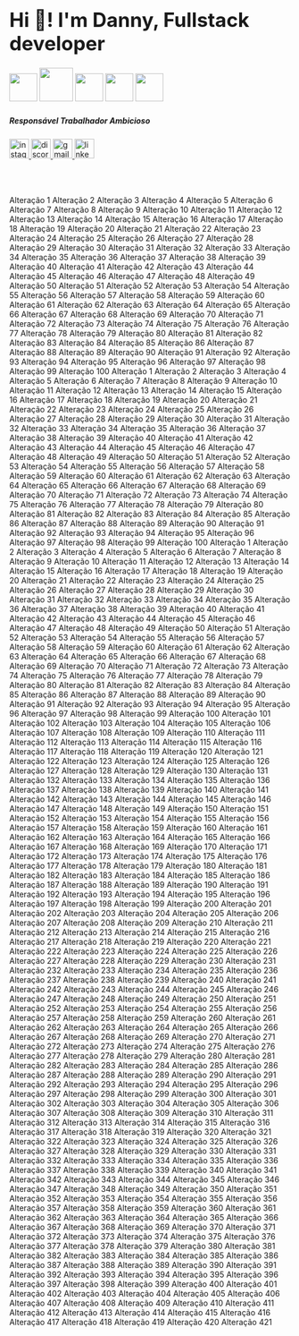 <h1 align="left" style="font-size:35px">Hi 👋! I'm  Danny, Fullstack developer</h1>


<div align="left"

   <img width="50px" src="https://cdn.jsdelivr.net/gh/devicons/devicon@latest/icons/laravel/laravel-original.svg" />

  <img width="50px" src="https://cdn.jsdelivr.net/gh/devicons/devicon@latest/icons/react/react-original.svg" />

 <img width="60px"  src="https://cdn.jsdelivr.net/gh/devicons/devicon@latest/icons/tailwindcss/tailwindcss-original.svg" />

 <img width="50px" src="https://cdn.jsdelivr.net/gh/devicons/devicon@latest/icons/sqlite/sqlite-original.svg" />

 <img width="50px" src="https://cdn.jsdelivr.net/gh/devicons/devicon@latest/icons/typescript/typescript-original.svg" />

 <img width="50px" src="https://cdn.jsdelivr.net/gh/devicons/devicon@latest/icons/redux/redux-original.svg" />

</div>

###

<h5 align="left">Responsável  Trabalhador Ambicioso</h5>

###

<div align="left">
  <a href="https://www.instagram.com/danilson.abelardo/" target="_blank">
    <img src="https://img.shields.io/static/v1?message=Instagram&logo=instagram&label=&color=E4405F&logoColor=white&labelColor=&style=for-the-badge" height="35" alt="instagram logo"  />
  </a>
  <a href="https://discord.com/channels/832250855466074133/1094909927669125161" target="_blank">
    <img src="https://img.shields.io/static/v1?message=Discord&logo=discord&label=&color=7289DA&logoColor=white&labelColor=&style=for-the-badge" height="35" alt="discord logo"  />
  </a>
  <a href="944440377esma@gmail.com" target="_blank">
    <img src="https://img.shields.io/static/v1?message=Gmail&logo=gmail&label=&color=D14836&logoColor=white&labelColor=&style=for-the-badge" height="35" alt="gmail logo"  />
  </a>
  <a href="https://www.linkedin.com/in/danilson-kayumbuca-11695522b/?originalSubdomain=ao" target="_blank">
    <img src="https://img.shields.io/static/v1?message=LinkedIn&logo=linkedin&label=&color=0077B5&logoColor=white&labelColor=&style=for-the-badge" height="35" alt="linkedin logo"  />
  </a>
</div>

###

<br clear="both">

###
Alteração 1
Alteração 2
Alteração 3
Alteração 4
Alteração 5
Alteração 6
Alteração 7
Alteração 8
Alteração 9
Alteração 10
Alteração 11
Alteração 12
Alteração 13
Alteração 14
Alteração 15
Alteração 16
Alteração 17
Alteração 18
Alteração 19
Alteração 20
Alteração 21
Alteração 22
Alteração 23
Alteração 24
Alteração 25
Alteração 26
Alteração 27
Alteração 28
Alteração 29
Alteração 30
Alteração 31
Alteração 32
Alteração 33
Alteração 34
Alteração 35
Alteração 36
Alteração 37
Alteração 38
Alteração 39
Alteração 40
Alteração 41
Alteração 42
Alteração 43
Alteração 44
Alteração 45
Alteração 46
Alteração 47
Alteração 48
Alteração 49
Alteração 50
Alteração 51
Alteração 52
Alteração 53
Alteração 54
Alteração 55
Alteração 56
Alteração 57
Alteração 58
Alteração 59
Alteração 60
Alteração 61
Alteração 62
Alteração 63
Alteração 64
Alteração 65
Alteração 66
Alteração 67
Alteração 68
Alteração 69
Alteração 70
Alteração 71
Alteração 72
Alteração 73
Alteração 74
Alteração 75
Alteração 76
Alteração 77
Alteração 78
Alteração 79
Alteração 80
Alteração 81
Alteração 82
Alteração 83
Alteração 84
Alteração 85
Alteração 86
Alteração 87
Alteração 88
Alteração 89
Alteração 90
Alteração 91
Alteração 92
Alteração 93
Alteração 94
Alteração 95
Alteração 96
Alteração 97
Alteração 98
Alteração 99
Alteração 100
Alteração 1
Alteração 2
Alteração 3
Alteração 4
Alteração 5
Alteração 6
Alteração 7
Alteração 8
Alteração 9
Alteração 10
Alteração 11
Alteração 12
Alteração 13
Alteração 14
Alteração 15
Alteração 16
Alteração 17
Alteração 18
Alteração 19
Alteração 20
Alteração 21
Alteração 22
Alteração 23
Alteração 24
Alteração 25
Alteração 26
Alteração 27
Alteração 28
Alteração 29
Alteração 30
Alteração 31
Alteração 32
Alteração 33
Alteração 34
Alteração 35
Alteração 36
Alteração 37
Alteração 38
Alteração 39
Alteração 40
Alteração 41
Alteração 42
Alteração 43
Alteração 44
Alteração 45
Alteração 46
Alteração 47
Alteração 48
Alteração 49
Alteração 50
Alteração 51
Alteração 52
Alteração 53
Alteração 54
Alteração 55
Alteração 56
Alteração 57
Alteração 58
Alteração 59
Alteração 60
Alteração 61
Alteração 62
Alteração 63
Alteração 64
Alteração 65
Alteração 66
Alteração 67
Alteração 68
Alteração 69
Alteração 70
Alteração 71
Alteração 72
Alteração 73
Alteração 74
Alteração 75
Alteração 76
Alteração 77
Alteração 78
Alteração 79
Alteração 80
Alteração 81
Alteração 82
Alteração 83
Alteração 84
Alteração 85
Alteração 86
Alteração 87
Alteração 88
Alteração 89
Alteração 90
Alteração 91
Alteração 92
Alteração 93
Alteração 94
Alteração 95
Alteração 96
Alteração 97
Alteração 98
Alteração 99
Alteração 100
Alteração 1
Alteração 2
Alteração 3
Alteração 4
Alteração 5
Alteração 6
Alteração 7
Alteração 8
Alteração 9
Alteração 10
Alteração 11
Alteração 12
Alteração 13
Alteração 14
Alteração 15
Alteração 16
Alteração 17
Alteração 18
Alteração 19
Alteração 20
Alteração 21
Alteração 22
Alteração 23
Alteração 24
Alteração 25
Alteração 26
Alteração 27
Alteração 28
Alteração 29
Alteração 30
Alteração 31
Alteração 32
Alteração 33
Alteração 34
Alteração 35
Alteração 36
Alteração 37
Alteração 38
Alteração 39
Alteração 40
Alteração 41
Alteração 42
Alteração 43
Alteração 44
Alteração 45
Alteração 46
Alteração 47
Alteração 48
Alteração 49
Alteração 50
Alteração 51
Alteração 52
Alteração 53
Alteração 54
Alteração 55
Alteração 56
Alteração 57
Alteração 58
Alteração 59
Alteração 60
Alteração 61
Alteração 62
Alteração 63
Alteração 64
Alteração 65
Alteração 66
Alteração 67
Alteração 68
Alteração 69
Alteração 70
Alteração 71
Alteração 72
Alteração 73
Alteração 74
Alteração 75
Alteração 76
Alteração 77
Alteração 78
Alteração 79
Alteração 80
Alteração 81
Alteração 82
Alteração 83
Alteração 84
Alteração 85
Alteração 86
Alteração 87
Alteração 88
Alteração 89
Alteração 90
Alteração 91
Alteração 92
Alteração 93
Alteração 94
Alteração 95
Alteração 96
Alteração 97
Alteração 98
Alteração 99
Alteração 100
Alteração 101
Alteração 102
Alteração 103
Alteração 104
Alteração 105
Alteração 106
Alteração 107
Alteração 108
Alteração 109
Alteração 110
Alteração 111
Alteração 112
Alteração 113
Alteração 114
Alteração 115
Alteração 116
Alteração 117
Alteração 118
Alteração 119
Alteração 120
Alteração 121
Alteração 122
Alteração 123
Alteração 124
Alteração 125
Alteração 126
Alteração 127
Alteração 128
Alteração 129
Alteração 130
Alteração 131
Alteração 132
Alteração 133
Alteração 134
Alteração 135
Alteração 136
Alteração 137
Alteração 138
Alteração 139
Alteração 140
Alteração 141
Alteração 142
Alteração 143
Alteração 144
Alteração 145
Alteração 146
Alteração 147
Alteração 148
Alteração 149
Alteração 150
Alteração 151
Alteração 152
Alteração 153
Alteração 154
Alteração 155
Alteração 156
Alteração 157
Alteração 158
Alteração 159
Alteração 160
Alteração 161
Alteração 162
Alteração 163
Alteração 164
Alteração 165
Alteração 166
Alteração 167
Alteração 168
Alteração 169
Alteração 170
Alteração 171
Alteração 172
Alteração 173
Alteração 174
Alteração 175
Alteração 176
Alteração 177
Alteração 178
Alteração 179
Alteração 180
Alteração 181
Alteração 182
Alteração 183
Alteração 184
Alteração 185
Alteração 186
Alteração 187
Alteração 188
Alteração 189
Alteração 190
Alteração 191
Alteração 192
Alteração 193
Alteração 194
Alteração 195
Alteração 196
Alteração 197
Alteração 198
Alteração 199
Alteração 200
Alteração 201
Alteração 202
Alteração 203
Alteração 204
Alteração 205
Alteração 206
Alteração 207
Alteração 208
Alteração 209
Alteração 210
Alteração 211
Alteração 212
Alteração 213
Alteração 214
Alteração 215
Alteração 216
Alteração 217
Alteração 218
Alteração 219
Alteração 220
Alteração 221
Alteração 222
Alteração 223
Alteração 224
Alteração 225
Alteração 226
Alteração 227
Alteração 228
Alteração 229
Alteração 230
Alteração 231
Alteração 232
Alteração 233
Alteração 234
Alteração 235
Alteração 236
Alteração 237
Alteração 238
Alteração 239
Alteração 240
Alteração 241
Alteração 242
Alteração 243
Alteração 244
Alteração 245
Alteração 246
Alteração 247
Alteração 248
Alteração 249
Alteração 250
Alteração 251
Alteração 252
Alteração 253
Alteração 254
Alteração 255
Alteração 256
Alteração 257
Alteração 258
Alteração 259
Alteração 260
Alteração 261
Alteração 262
Alteração 263
Alteração 264
Alteração 265
Alteração 266
Alteração 267
Alteração 268
Alteração 269
Alteração 270
Alteração 271
Alteração 272
Alteração 273
Alteração 274
Alteração 275
Alteração 276
Alteração 277
Alteração 278
Alteração 279
Alteração 280
Alteração 281
Alteração 282
Alteração 283
Alteração 284
Alteração 285
Alteração 286
Alteração 287
Alteração 288
Alteração 289
Alteração 290
Alteração 291
Alteração 292
Alteração 293
Alteração 294
Alteração 295
Alteração 296
Alteração 297
Alteração 298
Alteração 299
Alteração 300
Alteração 301
Alteração 302
Alteração 303
Alteração 304
Alteração 305
Alteração 306
Alteração 307
Alteração 308
Alteração 309
Alteração 310
Alteração 311
Alteração 312
Alteração 313
Alteração 314
Alteração 315
Alteração 316
Alteração 317
Alteração 318
Alteração 319
Alteração 320
Alteração 321
Alteração 322
Alteração 323
Alteração 324
Alteração 325
Alteração 326
Alteração 327
Alteração 328
Alteração 329
Alteração 330
Alteração 331
Alteração 332
Alteração 333
Alteração 334
Alteração 335
Alteração 336
Alteração 337
Alteração 338
Alteração 339
Alteração 340
Alteração 341
Alteração 342
Alteração 343
Alteração 344
Alteração 345
Alteração 346
Alteração 347
Alteração 348
Alteração 349
Alteração 350
Alteração 351
Alteração 352
Alteração 353
Alteração 354
Alteração 355
Alteração 356
Alteração 357
Alteração 358
Alteração 359
Alteração 360
Alteração 361
Alteração 362
Alteração 363
Alteração 364
Alteração 365
Alteração 366
Alteração 367
Alteração 368
Alteração 369
Alteração 370
Alteração 371
Alteração 372
Alteração 373
Alteração 374
Alteração 375
Alteração 376
Alteração 377
Alteração 378
Alteração 379
Alteração 380
Alteração 381
Alteração 382
Alteração 383
Alteração 384
Alteração 385
Alteração 386
Alteração 387
Alteração 388
Alteração 389
Alteração 390
Alteração 391
Alteração 392
Alteração 393
Alteração 394
Alteração 395
Alteração 396
Alteração 397
Alteração 398
Alteração 399
Alteração 400
Alteração 401
Alteração 402
Alteração 403
Alteração 404
Alteração 405
Alteração 406
Alteração 407
Alteração 408
Alteração 409
Alteração 410
Alteração 411
Alteração 412
Alteração 413
Alteração 414
Alteração 415
Alteração 416
Alteração 417
Alteração 418
Alteração 419
Alteração 420
Alteração 421
